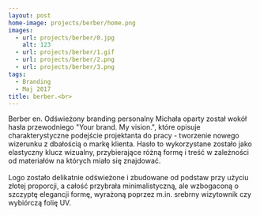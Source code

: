 ```yaml
---
layout: post
home-image: projects/berber/home.png
images:
  - url: projects/berber/0.jpg
    alt: 123
  - url: projects/berber/1.gif
  - url: projects/berber/2.png
  - url: projects/berber/3.png
tags:
  - Branding
  - Maj 2017
title: berber.<br>
---
```


Berber en.
Odświeżony branding personalny Michała oparty został wokół hasła przewodniego "Your brand. My vision.",
które opisuje charakterystyczne podejście projektanta do pracy - tworzenie nowego wizerunku z dbałością o markę klienta.
Hasło to wykorzystane zostało jako elastyczny klucz wizualny,
przybierające różną formę i treść w zależności od materiałów na których miało się znajdować.
<br><br>
Logo zostało delikatnie odświeżone i zbudowane od podstaw przy użyciu złotej proporcji, a całość przybrała minimalistyczną,
ale wzbogaconą o szczyptę elegancji formę, wyrażoną poprzez m.in. srebrny wizytownik czy wybiórczą folię UV.

